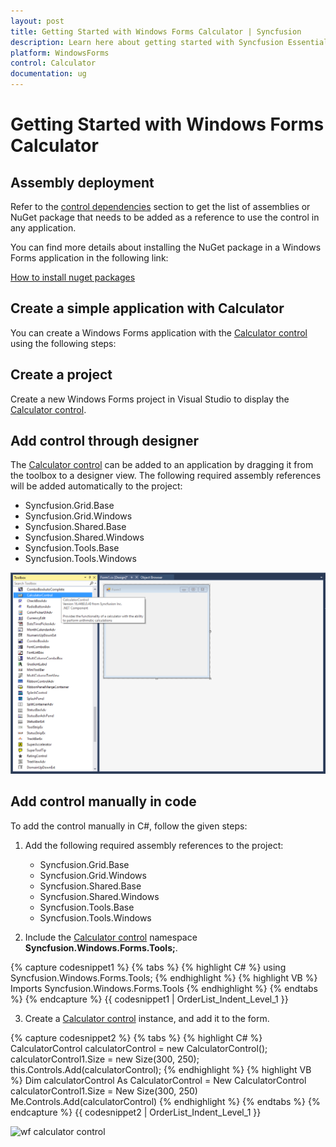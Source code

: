 ```yaml
---
layout: post
title: Getting Started with Windows Forms Calculator | Syncfusion
description: Learn here about getting started with Syncfusion Essential Studio Windows Forms Calculator control, its elements, and more.
platform: WindowsForms
control: Calculator
documentation: ug
---
```


# Getting Started with Windows Forms Calculator

## Assembly deployment

Refer to the [control dependencies](https://help.syncfusion.com/windowsforms/control-dependencies#calculator) section to get the list of assemblies or NuGet package that needs to be added as a reference to use the control in any application.

You can find more details about installing the NuGet package in a Windows Forms application in the following link: 
 
[How to install nuget packages](https://help.syncfusion.com/windowsforms/installation/install-nuget-packages)

## Create a simple application with Calculator

You can create a Windows Forms application with the [Calculator control](https://help.syncfusion.com/cr/windowsforms/Syncfusion.Windows.Forms.Tools.CalculatorControl.html) using the following steps:

## Create a project

Create a new Windows Forms project in Visual Studio to display the [Calculator control](https://help.syncfusion.com/cr/windowsforms/Syncfusion.Windows.Forms.Tools.CalculatorControl.html).

## Add control through designer

The [Calculator control](https://help.syncfusion.com/cr/windowsforms/Syncfusion.Windows.Forms.Tools.CalculatorControl.html) can be added to an application by dragging it from the toolbox to a designer view. The following required assembly references will be added automatically to the project:

* Syncfusion.Grid.Base
* Syncfusion.Grid.Windows
* Syncfusion.Shared.Base
* Syncfusion.Shared.Windows
* Syncfusion.Tools.Base 
* Syncfusion.Tools.Windows

![wf calculator control added by designer ](Getting-Started_images/windowsforms-calculator-cotrol-added-by-designer.png) 

## Add control manually in code

To add the control manually in C#, follow the given steps:

1. Add the following required assembly references to the project:
 
    * Syncfusion.Grid.Base
    * Syncfusion.Grid.Windows
    * Syncfusion.Shared.Base
    * Syncfusion.Shared.Windows
    * Syncfusion.Tools.Base 
    * Syncfusion.Tools.Windows

2. Include the [Calculator control](https://help.syncfusion.com/cr/windowsforms/Syncfusion.Windows.Forms.Tools.CalculatorControl.html) namespace **Syncfusion.Windows.Forms.Tools;**.

{% capture codesnippet1 %}
{% tabs %}
{% highlight C# %}
using Syncfusion.Windows.Forms.Tools;
{% endhighlight %}
{% highlight VB %}
Imports Syncfusion.Windows.Forms.Tools
{% endhighlight %}
{% endtabs %} 
{% endcapture %}
{{ codesnippet1 | OrderList_Indent_Level_1 }}

3. Create a [Calculator control](https://help.syncfusion.com/cr/windowsforms/Syncfusion.Windows.Forms.Tools.CalculatorControl.html) instance, and add it to the form.

{% capture codesnippet2 %}
{% tabs %}
{% highlight C# %}
CalculatorControl calculatorControl = new CalculatorControl();
calculatorControl1.Size = new Size(300, 250);
this.Controls.Add(calculatorControl);
{% endhighlight %}
{% highlight VB %}
Dim calculatorControl As CalculatorControl = New CalculatorControl
calculatorControl1.Size = New Size(300, 250)
Me.Controls.Add(calculatorControl)
{% endhighlight %}
{% endtabs %}
{% endcapture %}
{{ codesnippet2 | OrderList_Indent_Level_1 }}

![wf calculator control](Overview_images/Overview_img112.jpeg) 

